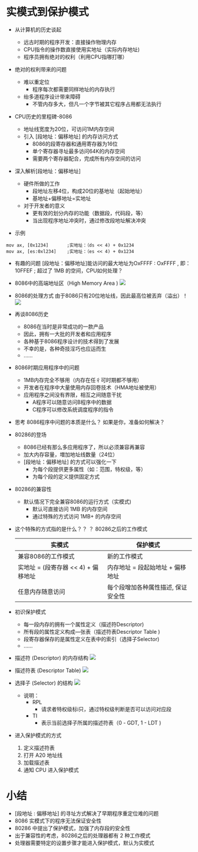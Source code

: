 # 实模式到保护模式

- 从计算机的历史谈起
    - 远古时期的程序开发：直接操作物理内存
    - CPU指令的操作数直接使用实地址（实际内存地址)
    - 程序员拥有绝对的权利（利用CPU指哪打哪）

- 绝对的权利带来的问题
    - 难以重定位
        - 程序每次都需要同样地址的内存执行
    - 绐多道程序设计带来障碍
        - 不管内存多大，但凡一个字节被其它程序占用都无法执行

- CPU历史的里程碑-8086
    - 地址线宽度为20位，可访问1M内存空间
    - 引入 [段地址：偏移地址] 的内存访问方式
        - 8086的段寄存器和通用寄存器为16位
        - 单个寄存器寻址最多访问64K的内存空间
        - 需要两个寄存器配合，完成所有内存空间的访问

- 深入解析[段地址：偏移地址]
    - 硬件所做的工作
        - 段地址左移4位，构成20位的基地址（起始地址）
        - 基地址+偏移地址=实地址
    - 对于开发者的意义
        - 更有效的划分内存的功能（数据段，代码段，等）
        - 当出现程序地址冲突时，通过修改段地址解决冲突

- 示例

```x86asm
mov ax, [0x1234]       ;实地址：（ds << 4) + 0x1234
mov ax, [es:0xl234]    ;实地址：（es << 4) + 0x1234
```

- 有趣的问题
    [段地址：偏移地址]能访问的最大地址为OxFFFF : OxFFFF ,
    即：10FFEF ; 超过了 1MB 的空间，CPU如何处理？

- 8086中的高端地址区（High Memory Area )
     ![](_v_images_/.png)

- 8086的处理方式
    由于8086只有20位地址线，因此最高位被丟弃（溢出）！
    ![](_v_images_/.png)

- 再谈8086历史
    - 8086在当时是非常成功的一款产品
    - 因此，拥有一大批的开发者和应用程序
    - 各种基于8086程序设计的技术得到了发展
    - 不幸的是，各种奇技淫巧也应运而生
    - ......

- 8086时期应用程序中的问题
    - 1MB内存完全不够用（内存在任彳可时期都不够用）
    - 开发者在程序中大量使用内存回卷技术（HMA地址被使用）
    - 应用程序之间没有界限，相互之间随意干扰
        - A程序可以随意访问B程序中的数据
        - C程序可以修改系统调度程序的指令

- 思考
    8086程序中问题的本质是什么？
    如果是你，准备如何解决？

- 80286的登场
    - 8086已经有那么多应用程序了，所以必须兼容再兼容
    - 加大内存容量，増加地址线数量（24位）
    - [段地址：偏移地址] 的方式可以强化一下
        - 为每个段提供更多属性（如：范围，特权级，等）
        - 为每个段的定义提供固定方式

- 80286的兼容性
    - 默认情况下完全兼容8086的运行方式（实模式)
        - 默认可直接访问 1MB 的内存空间
        - 通过特殊的方式访问 1MB+ 的内存空间

- 这个特殊的方式指的是什么？？ ？
    80286之后的工作模式

    |               实模式               |            保护模式             |
    | --------------------------------- | ------------------------------ |
    | 兼容8086的工作模式                  | 新的工作模式                     |
    | 实地址 = (段寄存器 << 4) + 偏移地址 | 内存地址 = 段起始地址 + 偏移地址  |
    | 任意内存随意访问                    | 每个段增加各种属性描述, 保证安全性 |

- 初识保护模式
    - 每一段内存的拥有一个属性定义（描述符Descriptor)
    - 所有段的属性定义构成—张表（描述符表Descriptor Table )
    - 段寄存器保存的是属性定义在表中的索引（选择子Selector)
    - ......

- 描述符 (Descriptor) 的内存结构
    ![](_v_images_/.png)

- 描述符表 (Descriptor Table)
    ![](_v_images_/.png)

- 选择子 (Selector) 的结构
    ![](_v_images_/.png)
    - 说明：
        - RPL
            - 请求者特权级标i只，通过特权级判断是否可以访问对应段
        - TI
            - 表示当前选择子所属的描述符表（0 - GDT, 1 - LDT )

- 进入保护模式的方式
    1. 定义描述符表
    2. 打开 A20 地址线
    3. 加载描述表
    4. 通知 CPU 进入保护模式

# 小结
- [段地址 : 偏移地址] 的寻址方式解决了早期程序重定位难的问题
- 8086 实模式下的程序无法保证安全性
- 80286 中提出了保护模式，加强了内存段的安全性
- 出于兼容性的考虑，80286之后的处理器都有 2 种工作模式
- 处理器需要特定的设置步骤才能进入保护模式，默认为实模式


